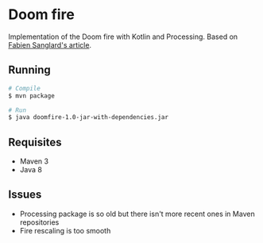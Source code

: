 # Doom fire
Implementation of the Doom fire with Kotlin and Processing. Based on [Fabien Sanglard's article](http://fabiensanglard.net/doom_fire_psx/).

## Running
```bash
# Compile
$ mvn package

# Run
$ java doomfire-1.0-jar-with-dependencies.jar
```

## Requisites
* Maven 3
* Java 8

## Issues
 * Processing package is so old but there isn't more recent ones in Maven repositories
 * Fire rescaling is too smooth
 